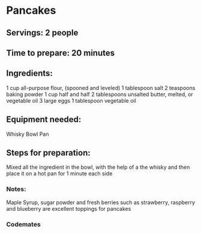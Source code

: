 # Pancakes

## Servings: 2 people

## Time to prepare: 20 minutes

## Ingredients:
1 cup all-purpose flour, (spooned and leveled)
1 tablespoon salt 
2 teaspoons baking powder
1 cup half and half
2 tablespoons unsalted butter, melted, or vegetable oil
3 large eggs
1 tablespoon vegetable oil

## Equipment needed:
Whisky
Bowl
Pan

## Steps for preparation:
Mixed all the ingredient in the bowl, with the help of a the whisky and then place it on a hot pan for 1 minute each side


### Notes:
Maple Syrup, sugar powder and fresh berries such as strawberry, raspberry and blueberry are excellent toppings for pancakes


### Codemates #
